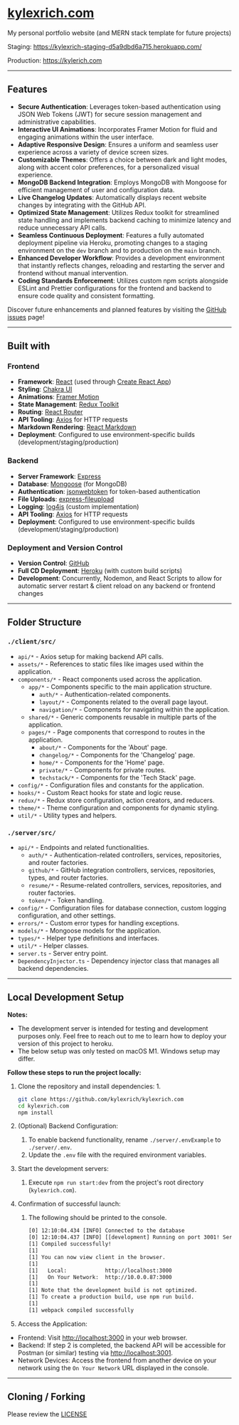 
# [kylexrich.com](https://kylerich.com)

My personal portfolio website (and MERN stack template for future projects)

Staging: https://kylexrich-staging-d5a9dbd6a715.herokuapp.com/

Production: https://kylerich.com

---

## Features

- **Secure Authentication**: Leverages token-based authentication using JSON Web Tokens (JWT) for secure session management and administrative capabilities.
- **Interactive UI Animations**: Incorporates Framer Motion for fluid and engaging animations within the user interface.
- **Adaptive Responsive Design**: Ensures a uniform and seamless user experience across a variety of device screen sizes.
- **Customizable Themes**: Offers a choice between dark and light modes, along with accent color preferences, for a personalized visual experience.
- **MongoDB Backend Integration**: Employs MongoDB with Mongoose for efficient management of user and configuration data.
- **Live Changelog Updates**: Automatically displays recent website changes by integrating with the GitHub API.
- **Optimized State Management**: Utilizes Redux toolkit for streamlined state handling and implements backend caching to minimize latency and reduce unnecessary API calls.
- **Seamless Continuous Deployment**: Features a fully automated deployment pipeline via Heroku, promoting changes to a staging environment on the `dev` branch and to production on the `main` branch.
- **Enhanced Developer Workflow**: Provides a development environment that instantly reflects changes, reloading and restarting the server and frontend without manual intervention.
- **Coding Standards Enforcement**: Utilizes custom npm scripts alongside ESLint and Prettier configurations for the frontend and backend to ensure code quality and consistent formatting.

Discover future enhancements and planned features by visiting the [GitHub issues](https://github.com/kylexrich/kylexrich.com/issues) page!

---

## Built with

### Frontend
- **Framework**: [React](https://reactjs.org/) (used through [Create React App](https://create-react-app.dev/))
- **Styling**: [Chakra UI](https://chakra-ui.com/)
- **Animations**: [Framer Motion](https://www.framer.com/motion/)
- **State Management**: [Redux Toolkit](https://redux-toolkit.js.org/)
- **Routing**: [React Router](https://reactrouter.com/)
- **API Tooling**: [Axios](https://axios-http.com/) for HTTP requests
- **Markdown Rendering**: [React Markdown](https://github.com/remarkjs/react-markdown)
- **Deployment**: Configured to use environment-specific builds (development/staging/production)

### Backend
- **Server Framework**: [Express](https://expressjs.com/)
- **Database**: [Mongoose](https://mongoosejs.com/) (for MongoDB)
- **Authentication**: [jsonwebtoken](https://www.npmjs.com/package/jsonwebtoken) for token-based authentication
- **File Uploads**: [express-fileupload](https://www.npmjs.com/package/express-fileupload)
- **Logging**: [log4js](https://log4js-node.github.io/log4js-node/) (custom implementation)
- **API Tooling**: [Axios](https://axios-http.com/) for HTTP requests
- **Deployment**: Configured to use environment-specific builds (development/staging/production)

### Deployment and Version Control
- **Version Control**: [GitHub](https://github.com/kylexrich/)
- **Full CD Deployment**: [Heroku](https://www.heroku.com/home) (with custom build scripts)
- **Development**: Concurrently, Nodemon, and React Scripts to allow for automatic server restart & client reload on any backend or frontend changes

---

## Folder Structure

### `./client/src/`
- `api/*` - Axios setup for making backend API calls.
- `assets/*` - References to static files like images used within the application.
- `components/*` - React components used across the application.
  - `app/*` - Components specific to the main application structure.
    - `auth/*` - Authentication-related components.
    - `layout/*` - Components related to the overall page layout.
    - `navigation/*` - Components for navigating within the application.
  - `shared/*` - Generic components reusable in multiple parts of the application.
  - `pages/*` - Page components that correspond to routes in the application.
    - `about/*` - Components for the 'About' page.
    - `changelog/*` - Components for the 'Changelog' page.
    - `home/*` - Components for the 'Home' page.
    - `private/*` - Components for private routes.
    - `techstack/*` - Components for the 'Tech Stack' page.
- `config/*` - Configuration files and constants for the application.
- `hooks/*` - Custom React hooks for state and logic reuse.
- `redux/*` - Redux store configuration, action creators, and reducers.
- `theme/*` - Theme configuration and components for dynamic styling.
- `util/*` - Utility types and helpers.

### `./server/src/`
- `api/*` - Endpoints and related functionalities.
  - `auth/*` - Authentication-related controllers, services, repositories, and router factories.
  - `github/*` - GitHub integration controllers, services, repositories, types, and router factories.
  - `resume/*` - Resume-related controllers, services, repositories, and router factories.
  - `token/*` - Token handling.
- `config/*` - Configuration files for database connection, custom logging configuration, and other settings.
- `errors/*` - Custom error types for handling exceptions.
- `models/*` - Mongoose models for the application.
- `types/*` - Helper type definitions and interfaces.
- `util/*` - Helper classes.
- `server.ts` - Server entry point.
- `DependencyInjector.ts` - Dependency injector class that manages all backend dependencies.

---

## Local Development Setup

**Notes:**
- The development server is intended for testing and development purposes only.
  Feel free to reach out to me to learn how to deploy your version of this project to heroku.
- The below setup was only tested on macOS M1. Windows setup may differ.

**Follow these steps to run the project locally:**

1. Clone the repository and install dependencies:
   1. 
      ```sh
      git clone https://github.com/kylexrich/kylexrich.com
      cd kylexrich.com
      npm install
      ```

2. (Optional) Backend Configuration:
   1. To enable backend functionality, rename `./server/.envExample` to `./server/.env`. 
   2. Update the `.env` file with the required environment variables.

3. Start the development servers:
   1. Execute `npm run start:dev` from the project's root directory (`kylexrich.com`).

4. Confirmation of successful launch:
   1. The following should be printed to the console.
      ```txt
      [0] 12:10:04.434 [INFO] Connected to the database
      [0] 12:10:04.437 [INFO] [[development] Running on port 3001! Server URL: http://localhost:3001, Frontend Origin: http://localhost:3000
      [1] Compiled successfully!
      [1] 
      [1] You can now view client in the browser.
      [1] 
      [1]   Local:            http://localhost:3000
      [1]   On Your Network:  http://10.0.0.87:3000
      [1] 
      [1] Note that the development build is not optimized.
      [1] To create a production build, use npm run build.
      [1] 
      [1] webpack compiled successfully
      ```

5. Access the Application:
  - Frontend: Visit [http://localhost:3000](http://localhost:3000) in your web browser.
  - Backend: If step 2 is completed, the backend API will be accessible for Postman (or similar) testing via [http://localhost:3001](http://localhost:3001).
  - Network Devices: Access the frontend from another device on your network using the `On Your Network` URL displayed in the console.

---

## Cloning / Forking

Please review the [LICENSE](LICENSE.md)
